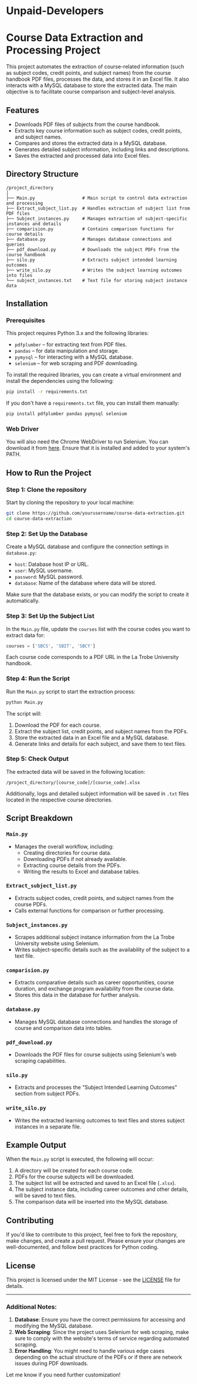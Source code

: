# Unpaid-Developers

# Course Data Extraction and Processing Project

This project automates the extraction of course-related information (such as subject codes, credit points, and subject names) from the course handbook PDF files, processes the data, and stores it in an Excel file. It also interacts with a MySQL database to store the extracted data. The main objective is to facilitate course comparison and subject-level analysis.

## Features
- Downloads PDF files of subjects from the course handbook.
- Extracts key course information such as subject codes, credit points, and subject names.
- Compares and stores the extracted data in a MySQL database.
- Generates detailed subject information, including links and descriptions.
- Saves the extracted and processed data into Excel files.
  
## Directory Structure

```
/project_directory
│
├── Main.py                  # Main script to control data extraction and processing
├── Extract_subject_list.py  # Handles extraction of subject list from PDF files
├── Subject_instances.py     # Manages extraction of subject-specific instances and details
├── comparision.py           # Contains comparison functions for course details
├── database.py              # Manages database connections and queries
├── pdf_download.py          # Downloads the subject PDFs from the course handbook
├── silo.py                  # Extracts subject intended learning outcomes
├── write_silo.py            # Writes the subject learning outcomes into files
└── subject_instances.txt    # Text file for storing subject instance data
```

## Installation

### Prerequisites
This project requires Python 3.x and the following libraries:

- `pdfplumber` – for extracting text from PDF files.
- `pandas` – for data manipulation and storage.
- `pymysql` – for interacting with a MySQL database.
- `selenium` – for web scraping and PDF downloading.

To install the required libraries, you can create a virtual environment and install the dependencies using the following:

```bash
pip install -r requirements.txt
```

If you don't have a `requirements.txt` file, you can install them manually:

```bash
pip install pdfplumber pandas pymysql selenium
```

### Web Driver
You will also need the Chrome WebDriver to run Selenium. You can download it from [here](https://sites.google.com/a/chromium.org/chromedriver/). Ensure that it is installed and added to your system's PATH.

## How to Run the Project

### Step 1: Clone the repository
Start by cloning the repository to your local machine:

```bash
git clone https://github.com/yourusername/course-data-extraction.git
cd course-data-extraction
```

### Step 2: Set Up the Database
Create a MySQL database and configure the connection settings in `database.py`:

- `host`: Database host IP or URL.
- `user`: MySQL username.
- `password`: MySQL password.
- `database`: Name of the database where data will be stored.

Make sure that the database exists, or you can modify the script to create it automatically.

### Step 3: Set Up the Subject List
In the `Main.py` file, update the `courses` list with the course codes you want to extract data for:

```python
courses = ['SBCS', 'SBIT', 'SBCY']
```

Each course code corresponds to a PDF URL in the La Trobe University handbook.

### Step 4: Run the Script

Run the `Main.py` script to start the extraction process:

```bash
python Main.py
```

The script will:
1. Download the PDF for each course.
2. Extract the subject list, credit points, and subject names from the PDFs.
3. Store the extracted data in an Excel file and a MySQL database.
4. Generate links and details for each subject, and save them to text files.

### Step 5: Check Output

The extracted data will be saved in the following location:
```
/project_directory/[course_code]/[course_code].xlsx
```

Additionally, logs and detailed subject information will be saved in `.txt` files located in the respective course directories.

## Script Breakdown

### `Main.py`
- Manages the overall workflow, including:
  - Creating directories for course data.
  - Downloading PDFs if not already available.
  - Extracting course details from the PDFs.
  - Writing the results to Excel and database tables.

### `Extract_subject_list.py`
- Extracts subject codes, credit points, and subject names from the course PDFs.
- Calls external functions for comparison or further processing.

### `Subject_instances.py`
- Scrapes additional subject instance information from the La Trobe University website using Selenium.
- Writes subject-specific details such as the availability of the subject to a text file.

### `comparision.py`
- Extracts comparative details such as career opportunities, course duration, and exchange program availability from the course data.
- Stores this data in the database for further analysis.

### `database.py`
- Manages MySQL database connections and handles the storage of course and comparison data into tables.

### `pdf_download.py`
- Downloads the PDF files for course subjects using Selenium's web scraping capabilities.

### `silo.py`
- Extracts and processes the "Subject Intended Learning Outcomes" section from subject PDFs.

### `write_silo.py`
- Writes the extracted learning outcomes to text files and stores subject instances in a separate file.

## Example Output

When the `Main.py` script is executed, the following will occur:

1. A directory will be created for each course code.
2. PDFs for the course subjects will be downloaded.
3. The subject list will be extracted and saved to an Excel file (`.xlsx`).
4. The subject instance data, including career outcomes and other details, will be saved to text files.
5. The comparison data will be inserted into the MySQL database.

## Contributing

If you'd like to contribute to this project, feel free to fork the repository, make changes, and create a pull request. Please ensure your changes are well-documented, and follow best practices for Python coding.

## License

This project is licensed under the MIT License - see the [LICENSE](LICENSE) file for details.

---

### Additional Notes:

1. **Database**: Ensure you have the correct permissions for accessing and modifying the MySQL database.
2. **Web Scraping**: Since the project uses Selenium for web scraping, make sure to comply with the website's terms of service regarding automated scraping.
3. **Error Handling**: You might need to handle various edge cases depending on the actual structure of the PDFs or if there are network issues during PDF downloads.

Let me know if you need further customization!
